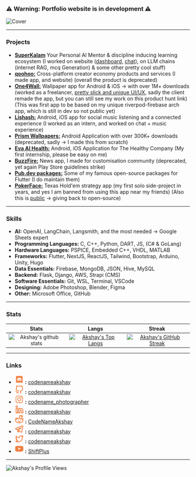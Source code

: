### ⚠️ Warning: Portfolio website is in development ⚠️

![Cover](https://pbs.twimg.com/profile_banners/1035583255829831681/1676198674/1500x500)

-------------
### Projects
- **[SuperKalam](https://superkalam.com/)** Your Personal AI Mentor & discipline inducing learning ecosystem (I worked on website ([dashboard](https://dashboard.superkalam.com/summary), [chat](https://superkalam.com/chat)), on LLM chains (internet RAG, mcq Generation) & some other pretty cool stuff)
- **[qoohoo:](https://qoohoo.in/)** Cross-platform creator economy products and services (I made app, and website) (overall the product is deprecated)
- **[One4Wall:](https://www.producthunt.com/products/one4wall#one4wall)** Wallpaper app for Android & iOS -> with over 1M+ downloads (worked as a freelancer, [pretty slick and unique UI/UX](https://twitter.com/codenameakshay/status/1688783646164209664), sadly the client remade the app, but you can still see my work on this product hunt link) (This was first app to be based on my unique riverpod-firebase arch app, which is still in dev so not public yet)
- **[Lishash:](https://lishash.com/)** Android, iOS app for social music listening and a connected experience (I worked as an intern, and worked on chat + music experience)
- **[Prism Wallpapers:](https://github.com/Hash-Studios/Prism)** Android Application with over 300K+ downloads (deprecated, sadly -> I made this from scratch)
- **[Eva AI Health:](https://play.google.com/store/apps/details?id=com.nsit.thehealthcompany)** Android, iOS Application for The Healthy Company (My first internship, please be easy on me)
- **[BuzzFire:](https://play.google.com/store/apps/details?id=com.hash.buzzfire)** News app, I made for customisation community (deprecated, yet again Play Store guidelines strike)
- **[Pub.dev packages:](https://pub.dev/publishers/hashstudios.dev/packages)** Some of my famous open-source packages for Flutter (I do maintain them)
- **[PokerFace:](https://apps.apple.com/no/app/pokerface/id6477531089)** Texas Hold'em strategy app (my first solo side-project in years, and yes I am banned from using this app near my friends) (Also this is [public](https://github.com/codenameakshay/pokerface-flutter/) -> giving back to open-source)

[//]: # (### Transitioning into AI)
[//]: # (- In the recent 6 months, I have picked up AI, i.e. specifically LLMs, and have been working on that.)
[//]: # (- I have contributed to popular open-source LLM frameworks like LangchainJS & Langfuse.)
[//]: # (- During this time, I built an advanced LLM-RAG chain for kalam.in, and I am writing a blog on it.)

-------------
### Skills

- **AI:** OpenAI, LangChain, Langsmith, and the most needed -> Google Sheets expert
- **Programming Languages:** C, C++, Python, DART, JS, (C# & GoLang)
- **Hardware Languages:** PSPICE, Embedded C++, VHDL, MATLAB
- **Frameworks:** Flutter, NextJS, ReactJS, Tailwind, Bootstrap, Arduino, Unity, Hugo
- **Data Essentials:** Firebase, MongoDB, JSON, Hive, MySQL
- **Backend:** Flask, Django, AWS, Strapi (CMS)
- **Software Essentials:** Git, WSL, Terminal, VSCode
- **Designing:** Adobe Photoshop, Blender, Figma
- **Other:** Microsoft Office, GitHub

-------------
### Stats

|  Stats      | Langs           | Streak  |
|:-------------:|:-------------:|:-----:|
| ![Akshay's github stats](https://github-readme-stats.vercel.app/api?username=codenameakshay&show_icons=true&theme=dark)      | [![Akshay's Top Langs](https://github-readme-stats.vercel.app/api/top-langs/?username=codenameakshay&layout=compact&theme=dark)](https://github.com/codenameakshay?tab=repositories) | [![Akshay's GitHub Streak](https://github-readme-streak-stats.herokuapp.com/?user=codenameakshay&theme=dark)](https://github.com/codenameakshay?tab=repositories) |

-------------
### Links
- <a href="http://discord.gg/H4FHtqeSDa"><img alt="Discord" title="Discord" height="24" width="24" src="https://raw.githubusercontent.com/codenameakshay/codenameakshay/master/assets/uil_discord.svg"></a> **:** [codenameakshay](http://discord.gg/H4FHtqeSDa)
- <a href="https://github.com/codenameakshay/"><img alt="GitHub" title="GitHub" height="24" width="24" src="https://raw.githubusercontent.com/codenameakshay/codenameakshay/master/assets/uil_github-alt.svg"></a> **:** [codenameakshay](https://github.com/codenameakshay/)
- <a href="https://www.instagram.com/codename_photographer/"><img alt="Instagram" title="Instagram" height="24" width="24" src="https://raw.githubusercontent.com/codenameakshay/codenameakshay/master/assets/uil_instagram.svg"></a> **:** [codename_photographer](https://www.instagram.com/codename_photographer/)
- <a href="https://www.linkedin.com/in/codenameakshay/"><img alt="LinkedIn" title="LinkedIn" height="24" width="24" src="https://raw.githubusercontent.com/codenameakshay/codenameakshay/master/assets/uil_linkedin-alt.svg"></a> **:** [codenameakshay](https://www.linkedin.com/in/codenameakshay/)
- <a href="https://www.reddit.com/user/CodeNameAkshay"><img alt="Reddit" title="Reddit" height="24" width="24" src="https://raw.githubusercontent.com/codenameakshay/codenameakshay/master/assets/uil_reddit-alien-alt.svg"></a> **:** [CodeNameAkshay](https://www.reddit.com/user/CodeNameAkshay)
- <a href="https://t.me/codenameakshay"><img alt="Telegram" title="Telegram" height="24" width="24" src="https://raw.githubusercontent.com/codenameakshay/codenameakshay/master/assets/uil_telegram-alt.svg"></a> **:** [codenameakshay](https://t.me/codenameakshay)
- <a href="https://twitter.com/codenameakshay/"><img alt="Twitter" title="Twitter" height="24" width="24" src="https://raw.githubusercontent.com/codenameakshay/codenameakshay/master/assets/uil_twitter-alt.svg"></a> **:** [codenameakshay](https://twitter.com/codenameakshay)
- <a href="https://www.youtube.com/channel/UCBSEFstqptgtYsLSAdq8tKg"><img alt="YouTube" title="YouTube" height="24" width="24" src="https://raw.githubusercontent.com/codenameakshay/codenameakshay/master/assets/uil_youtube.svg"></a> **:** [ShiftPlus](https://www.youtube.com/channel/UCBSEFstqptgtYsLSAdq8tKg)

-------------
![Akshay's Profile Views](https://komarev.com/ghpvc/?username=LiquidatorCoder&color=74ff0a&label=Stalkers)
